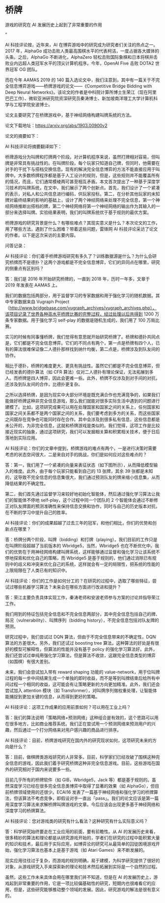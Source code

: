# 桥牌

游戏的研究在 AI 发展历史上起到了非常重要的作用



”



AI 科技评论按，近年来，AI 在博弈游戏中的研究成为研究者们关注的热点之一。2017 年，AlphaGo 成功击败人类最高围棋水平的代表柯洁，一度占据各大媒体的头条。之后，AlphaGo 不断进化，AlphaZero 轻松击败国际象棋和日本将棋并击败业内远超人类冠军水平的顶尖计算机程序。今年，OpenAI Five 击败 DOTA2 世界冠军 OG 团队。



而在今年 AAMAS 2019 的 140 篇入选论文中，我们注意到，其中有一篇关于不完全信息博弈游戏——桥牌游戏的论文——《Competitive Bridge Bidding with Deep Neural Networks》。该论文的作者是中科院计算所博士生荣江（现在阿里巴巴工作）、微软亚洲研究院资深研究员秦涛博士、新加坡南洋理工大学计算机科学与工程学院安波博士。



论文主要研究了在桥牌游戏中，基于神经网络构建叫牌系统的方法。



论文下载地址：https://arxiv.org/abs/1903.00900v2



论文的摘要如下：




AI 科技评论将摘要翻译如下：



桥牌游戏分为叫牌和打牌两个阶段。对计算机程序来说，虽然打牌相对容易，但叫牌是非常具有挑战性的。在叫牌阶段，每个玩家只知道自己牌，但同时，他需要在对手的干扰下与搭档交换信息。现有的解决完全信息博弈的方法不能直接应用于叫牌中。大多数桥牌程序都是基于人工设计的规则，但是，这些规则并不能覆盖所有的情况，而且，它们通常模棱两可甚至相互矛盾。本文首次提出了一种基于深度学习技术的叫牌系统，在文中，我们展示了两个创新点。首先，我们设计了一个紧凑的表示，对私人和公共信息进行编码，供玩家投标。第二，在分析其他玩家的未知牌对最终结果的影响的基础上，设计了两个神经网络来处理不完全信息，第一个神经网络推断出搭档的牌，第二个神经网络将第一个神经网络的输出作为其输入的一部分来选择叫牌。实验结果表明，我们的叫牌系统优于基于规则的最优方案。



桥牌游戏的研究背景是什么？有哪些难点？其现实意义是什么？本次论文的工作，用了哪些方法，遇到了什么困难？带着这些问题，雷锋网 AI 科技评论采访了论文的作者。以下是这次采访的主要内容。



问答记录：



AI 科技评论：你们着手桥牌游戏研究有多久了？训练数据源是什么？为什么会研究桥牌而不是德扑？这两个游戏都是不完全信息博弈，它们的异同点在哪里，研究的侧重点有区别吗？



答：我们是 2016 年开始研究桥牌的，一直到 2018 年，历时一年多，文章于 2019 年发表在 AAMAS 上。



我们的数据包括两部分，用于监督学习的专家数据和用于强化学习的随机数据。其中专家数据来自 Vugraph Project（http://www.bridgebase.com/vugraph_archives/vugraph_archives.php），该项目记录了世界各种高水平桥牌比赛的完整过程，经过处理以后共得到 1200 万条专家数据。用于强化学习 self-play 的数据是随机生成的，我们用了 100 万局比赛。



实习的时候有同事懂桥牌，我们觉得有意思就开始研究桥牌了。桥牌和德扑共同点是，它们都是不完全信息博弈。它们的不同点有两个，第一点是桥牌有四个人，已有的算法很难保证像二人德扑那样找到纳什均衡，第二点是，桥牌涉及到队友间的协作。



相比于德扑，桥牌的难度更大、更具有挑战性。虽然它们都是不完全信息博弈，但已经发表的德扑算法（如 CFR 算法）仅对二人德扑有理论保证，无法拓展到多人。而桥牌是四人博弈，因此会更难一些。此外，桥牌不仅涉及到对手间的对抗，还涉及到队友间的合作，比德扑更复杂。



之所以选择桥牌，是因为现实中大部分环境是既充满合作也充满竞争的，如果我们能做好桥牌这种非完全信息游戏，那么我们就能对很多实际生活中遇到的问题进行建模了。比如，这项研究成果可以用在处理国家和国家之间的关系上，任何国家和国家之间关系都不是两个国家之间的关系，我们要考虑到多方的关系，而这些国家之间既存在竞争也可能同时存在合作。其中会涉及到很多私有信息，这些信息都是未公开的，为非完全信息，这就和桥牌游戏是类似的。我们觉得，这项工作是比较接近现实的抽象，通过这项研究，我们可以发掘相关算和积累相关技术，便于日后落地到实际应用。



AI 科技评论：你们的文章中提到，桥牌游戏的难点有两个，一是进行决策时需要考虑的状态空间很大，二是来自对手的挑战，你们是如何应对这些难点的？



答：第一，我们用了一个紧凑的向量来表征状态（如下图所示），从而降低模型输入的维度。此外，由于每个玩家只能看到自己的 13 张牌，其余 39 张都是未知的，这导致不完全信息的信息集很大，我们通过预测队友的牌来缩小信息集，从而降低结果的不确定性。




第二，我们首先通过监督学习来较好地初始化智能体，然后通过强化学习算法让我们的智能体不停地 self-play，这个过程中同一个团队的 2 个智能体会通过不断修正对队友牌面的预测准确性来保持信息交换和协作，同时与自己的历史版本对抗，在不断的学习中提升自己的胜率。



AI 科技评论：你们的成果超越了过去三年的冠军，和他们相比，你们的优势和创新点在哪里？



答：桥牌分两个阶段，叫牌（bidding）和打牌（playing）。我们目前的工作只是在叫牌阶段超越了当前版本的 Wbridge5，当然，Wbridge5 也在不断优化中。我们的优势在于用神经网络构建叫牌系统，这样能够通过监督和强化学习让该系统不停地探索和优化自己的策略，而 Wbridge5 是基于规则的，他们通过消除已有规则中的歧义和冲突来优化自己的系统，这样就会有一定的局限性，把系统的性能的上限局限在了人类已有的知识中。



AI 科技评论：你们的工作是如何分工的？在研究的过程中，选取了哪些特征，尝试过哪些机器学习算法？未来会在哪些方面进行改进和提升？



答：荣江主要负责具体实现工作，秦涛老师和安波老师参与方案的讨论并指导荣江工作。



我们用到的特征包括完全信息和不完全信息两部分，其中完全信息包括自己的牌、局况（vulnerability）、叫牌序列（bidding history），不完全信息包括对队友牌的预测。



研究过程中，我们尝试过 DQN 算法，但由于不完全信息带来的不确定性，DQN 算法的方差很大。另外，我们还试过 boosting tree 算法，这种算法的好处是有很好的模型可解释性，但算法的性能并没有基于 policy 的强化学习算法好。此外，我们还尝试过单纯用强化学习算法，但是算法不收敛，这跟完全信息类型的博弈（如围棋）有很大差别。



未来，我们会尝试加入带有 reward shaping 功能的 value-network，用于位叫牌过程的每一步中间结果生成一个单独的即时收益，而不是等到叫牌结束后给所有中间过程一个相同的收益，这可能会有让策略更新的方向更加精准。此外，我们还会尝试加入 attention 模块（如 Transformer），对叫牌序列做权重处理，让智能体能捕捉到更加关键的信息，从而得到更好的策略。



AI 科技评论：这项工作成果的应用前景如何？可以用在工业上吗？



答：我们的算法说明「策略网络+预测网络」这种组合是有效的，这个思路可以用在很多地方，比如商业推荐系统。我们正在尝试用一个预测网络来预测用户的兴趣，然后通过一个打分网络来对用户感兴趣的商品进行排序。



AI 科技评论：目前，桥牌游戏研究在国内外的研究现状如何，这项研究未来的方向是什么？



答：目前，做棋牌类游戏研究的人非常多。目前，科学家们已经攻破了围棋这种完全信息的游戏，因此我们着手研究桥牌这种非完全信息游戏。目前，这些游戏在国外的研究相对于国内来说要多一些。



目前几乎所有的桥牌软件（如 GIB，Wbridge5，Jack 等）都是基于规则的。虽然深度学习已经在很多完全信息类博弈中取得了显著的效果（如 AlphaGo），但目前桥牌领域使用的还很少。ECAI16 发表了一篇基于神经网络和强化学习的桥牌算法，但该算法不考虑竞争，即假设对手一直出「pass」。我们的论文应该是第一篇用深度学习算法来求解桥牌叫牌游戏的文章。今后应该会出现更多基于神经网络和深度学习的桥牌算法。



AI 科技评论：您对游戏类的研究有什么看法？这种研究有什么实际意义吗？



答：科学研究始终要走在工业应用的前面，要有前瞻性。从 AI 的发展历史来看，很多精妙的算法和理论都是从研究游戏开始的，学者们在研究的过程中能积累大量的知识和技术，最后用于实际应用，如博弈论的研究可从最简单的囚徒困境游戏开始，强化学习算法也基本上是基于游戏（如 Atari Games）来不断发展的。



现实应用往往过于复杂，而游戏的规则明确，易于建模，为科学研究提供了很好的对象，从游戏研究入手来探索新的理论和技术然后拓展到实际是一个自然的过程。



虽然，这些工作未来具体会用在哪里我们并不知道，但是在 AI 的发展历史上，游戏起到非常重要的作用，它是一项比较偏基础性的研究，短期内也很难看它的应用，但是，这些研究能够推动整个领域的发展。因此，研究游戏的解法是很有意义的。

[1]: https://cloud.tencent.com/developer/article/1448004?areaId=106001
